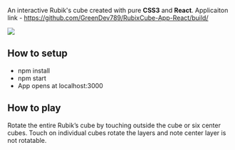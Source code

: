  An interactive Rubik's cube created with pure **CSS3** and **React**.
Applicaiton link - https://github.com/GreenDev789/RubixCube-App-React/build/

![](../master/readme-img.PNG)

## How to setup

- npm install
- npm start
- App opens at localhost:3000

## How to play

Rotate the entire Rubik’s cube by touching outside the cube or six center cubes. Touch on individual cubes rotate the layers and note center layer is not rotatable.
